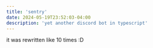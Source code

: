 ```yaml
---
title: 'sentry'
date: 2024-05-19T23:52:03-04:00
description: 'yet another discord bot in typescript'
---
```


it was rewritten like 10 times :D
